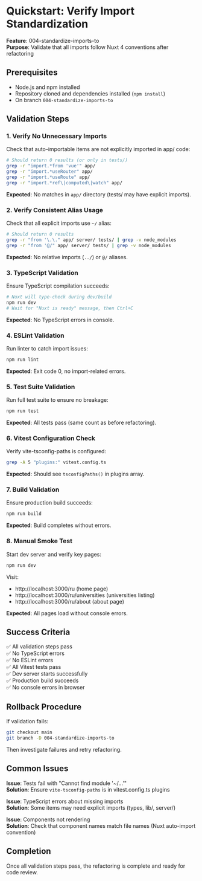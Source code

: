 # Quickstart: Verify Import Standardization

**Feature**: 004-standardize-imports-to  
**Purpose**: Validate that all imports follow Nuxt 4 conventions after refactoring

## Prerequisites

- Node.js and npm installed
- Repository cloned and dependencies installed (`npm install`)
- On branch `004-standardize-imports-to`

## Validation Steps

### 1. Verify No Unnecessary Imports

Check that auto-importable items are not explicitly imported in app/ code:

```bash
# Should return 0 results (or only in tests/)
grep -r "import.*from 'vue'" app/
grep -r "import.*useRouter" app/
grep -r "import.*useRoute" app/
grep -r "import.*ref\|computed\|watch" app/
```

**Expected**: No matches in `app/` directory (tests/ may have explicit imports).

### 2. Verify Consistent Alias Usage

Check that all explicit imports use `~/` alias:

```bash
# Should return 0 results
grep -r "from '\.\." app/ server/ tests/ | grep -v node_modules
grep -r "from '@/" app/ server/ tests/ | grep -v node_modules
```

**Expected**: No relative imports (`../`) or `@/` aliases.

### 3. TypeScript Validation

Ensure TypeScript compilation succeeds:

```bash
# Nuxt will type-check during dev/build
npm run dev
# Wait for "Nuxt is ready" message, then Ctrl+C
```

**Expected**: No TypeScript errors in console.

### 4. ESLint Validation

Run linter to catch import issues:

```bash
npm run lint
```

**Expected**: Exit code 0, no import-related errors.

### 5. Test Suite Validation

Run full test suite to ensure no breakage:

```bash
npm run test
```

**Expected**: All tests pass (same count as before refactoring).

### 6. Vitest Configuration Check

Verify vite-tsconfig-paths is configured:

```bash
grep -A 5 "plugins:" vitest.config.ts
```

**Expected**: Should see `tsconfigPaths()` in plugins array.

### 7. Build Validation

Ensure production build succeeds:

```bash
npm run build
```

**Expected**: Build completes without errors.

### 8. Manual Smoke Test

Start dev server and verify key pages:

```bash
npm run dev
```

Visit:
- http://localhost:3000/ru (home page)
- http://localhost:3000/ru/universities (universities listing)
- http://localhost:3000/ru/about (about page)

**Expected**: All pages load without console errors.

## Success Criteria

✅ All validation steps pass  
✅ No TypeScript errors  
✅ No ESLint errors  
✅ All Vitest tests pass  
✅ Dev server starts successfully  
✅ Production build succeeds  
✅ No console errors in browser

## Rollback Procedure

If validation fails:

```bash
git checkout main
git branch -D 004-standardize-imports-to
```

Then investigate failures and retry refactoring.

## Common Issues

**Issue**: Tests fail with "Cannot find module '~/...'"  
**Solution**: Ensure `vite-tsconfig-paths` is in vitest.config.ts plugins

**Issue**: TypeScript errors about missing imports  
**Solution**: Some items may need explicit imports (types, lib/, server/)

**Issue**: Components not rendering  
**Solution**: Check that component names match file names (Nuxt auto-import convention)

## Completion

Once all validation steps pass, the refactoring is complete and ready for code review.
